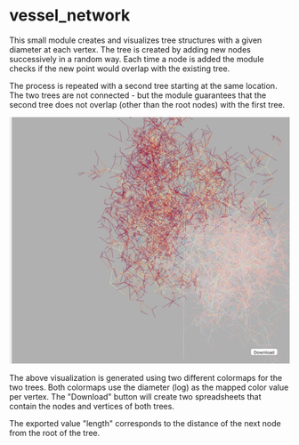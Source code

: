 # vessel_network

This small module creates and visualizes tree structures with a given diameter at each vertex. The tree is created by adding new nodes successively in a random way. Each time a node is added the module checks if the new point would overlap with the existing tree.

The process is repeated with a second tree starting at the same location. The two trees are not connected - but the module guarantees that the second tree does not overlap (other than the root nodes) with the first tree.

![Tree visualization](images/screenshot.png)

The above visualization is generated using two different colormaps for the two trees. Both colormaps use the diameter (log) as the mapped color value per vertex. The "Download" button will create two spreadsheets that contain the nodes and vertices of both trees.

The exported value "length" corresponds to the distance of the next node from the root of the tree.